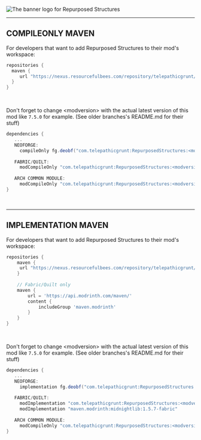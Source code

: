 ![The banner logo for Repurposed Structures](https://user-images.githubusercontent.com/40846040/212383632-2d628e1a-a086-490f-8863-823210407626.png)

***

## COMPILEONLY MAVEN

For developers that want to add Repurposed Structures to their mod's workspace:

```gradle
repositories {
  maven {
     url "https://nexus.resourcefulbees.com/repository/telepathicgrunt/"
  }
}
```

&nbsp;

Don't forget to change &lt;modversion> with the actual latest version of this mod like `7.5.0` for example. (See older branches's README.md for their stuff)

```gradle
dependencies {
   ...
   NEOFORGE: 
     compileOnly fg.deobf("com.telepathicgrunt:RepurposedStructures:<modversion>+1.21-neoforge")
     
   FABRIC/QUILT: 
     modCompileOnly "com.telepathicgrunt:RepurposedStructures:<modversion>+1.21-fabric"
     
   ARCH COMMON MODULE: 
     modCompileOnly "com.telepathicgrunt:RepurposedStructures:<modversion>+1.21-common"
}
```

&nbsp;

***

## IMPLEMENTATION MAVEN

For developers that want to add Repurposed Structures to their mod's workspace:

```gradle
repositories {
    maven {
     url "https://nexus.resourcefulbees.com/repository/telepathicgrunt/"
    }
    
    // Fabric/Quilt only
    maven {
        url = 'https://api.modrinth.com/maven/'
        content {
            includeGroup 'maven.modrinth'
        }
    }
}
```

&nbsp;

Don't forget to change &lt;modversion> with the actual latest version of this mod like `7.5.0` for example. (See older branches's README.md for their stuff)

```gradle
dependencies {
   ...
   NEOFORGE: 
     implementation fg.deobf("com.telepathicgrunt:RepurposedStructures:<modversion>+1.21-neoforge")
     
   FABRIC/QUILT: 
     modImplementation "com.telepathicgrunt:RepurposedStructures:<modversion>+1.21-fabric"
     modImplementation "maven.modrinth:midnightlib:1.5.7-fabric" 
   
   ARCH COMMON MODULE: 
     modCompileOnly "com.telepathicgrunt:RepurposedStructures:<modversion>+1.21-common"
}
```
